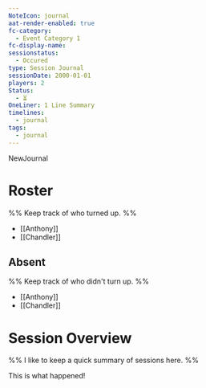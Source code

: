 ```yaml
---
NoteIcon: journal
aat-render-enabled: true
fc-category:
  - Event Category 1
fc-display-name: 
sessionstatus:
  - Occured
type: Session Journal
sessionDate: 2000-01-01
players: 2
Status:
  - ⏳
OneLiner: 1 Line Summary
timelines:
  - journal
tags:
  - journal
---
```


NewJournal


# Roster 

%% Keep track of who turned up. %%

- [[Anthony]] 
- [[Chandler]] 

## Absent

%% Keep track of who didn't turn up. %%

- [[Anthony]] 
- [[Chandler]] 

# Session Overview

%% I like to keep a quick summary of sessions here. %%

This is what happened! 
